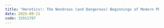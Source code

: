```yaml
---
title: "Heretics!: The Wondrous (and Dangerous) Beginnings of Modern Philosophy"
date: 2025-09-11
code: 32911707
---
```

